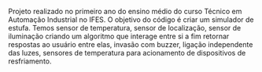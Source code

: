Projeto realizado no primeiro ano do ensino médio do curso Técnico em Automação Industrial no IFES. O objetivo do código é criar um simulador de estufa. Temos sensor de temperatura, sensor de localização, sensor de iluminação criando um algoritmo que interage entre si a fim retornar respostas ao usuário entre elas, invasão com buzzer, ligação independente das luzes, sensores de temperatura para acionamento de dispositivos de resfriamento.
